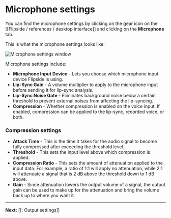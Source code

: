 # Microphone settings

You can find the microphone settings by clicking on the gear icon on the [[Flipside / references / desktop interface]] and clicking on the **Microphone** tab.

This is what the microphone settings looks like:

![Microphone settings window](https://flipside.nyc3.cdn.digitaloceanspaces.com/docs/2023.1/desktop-interface_microphone-settings.png)

Microphone settings include:

* **Microphone Input Device** - Lets you choose which microphone input device Flipside is using.
* **Lip-Sync Gain** - A volume multiplier to apply to the microphone input before sending it for lip-sync analysis.
* **Lip-Sync Noise Gate** - Eliminates background noise below a certain threshold to prevent external noises from affecting the lip-syncing.
* **Compression** - Whether compression is enabled on the voice input. If enabled, compression can be applied to the lip-sync, recorded voice, or both.

### Compression settings

* **Attack Time** - This is the time it takes for the audio signal to become fully compressed after exceeding the threshold level.
* **Threshold** - This sets the input level above which compression is applied.
* **Compression Ratio** - This sets the amount of attenuation applied to the input data. For example, a ratio of 1:1 will apply no attenuation, while 2:1 will attenuate a signal that is 2 dB above the threshold down to 1 dB above.
* **Gain** - Since attenuation lowers the output volume of a signal, the output gain can be used to make up for the attenuation and bring the volume back up to where you want it.

---

**Next:** [[: Output settings]]
